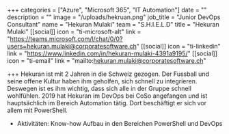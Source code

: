 +++
categories = ["Azure", "Microsoft 365", "IT Automation"]
date = ""
description = ""
image = "/uploads/hekruan.png"
job_title = "Junior DevOps Consultant"
name = "Hekuran Mulaki"
team = "S.H.I.E.L.D"
title = "Hekuran Mulaki"
[[social]]
icon = "ti-microsoft-alt"
link = "https://teams.microsoft.com/l/chat/0/0?users=hekuran.mulaki@corporatesoftware.ch"
[[social]]
icon = "ti-linkedin"
link = "https://www.linkedin.com/in/hekuran-mulaki-4391a9195/"
[[social]]
icon = "ti-email"
link = "mailto:hekuran.mulaki@corporatesoftware.ch"

+++
Hekuran ist  mit 2 Jahren in die Schweiz gezogen. Der Fussball und seine offene Kultur haben ihm geholfen, sich schnell zu integrieren. Deswegen ist es ihm wichtig, dass sich alle in der Gruppe schnell wohlfühlen. 2019 hat Hekuran im DevOps bei CoSo angefangen und ist hauptsächlich im Bereich Automation tätig. Dort beschäftigt er sich vor allem mit PowerShell.

* Aktivitäten: Know-how Aufbau in den Bereichen PowerShell und DevOps